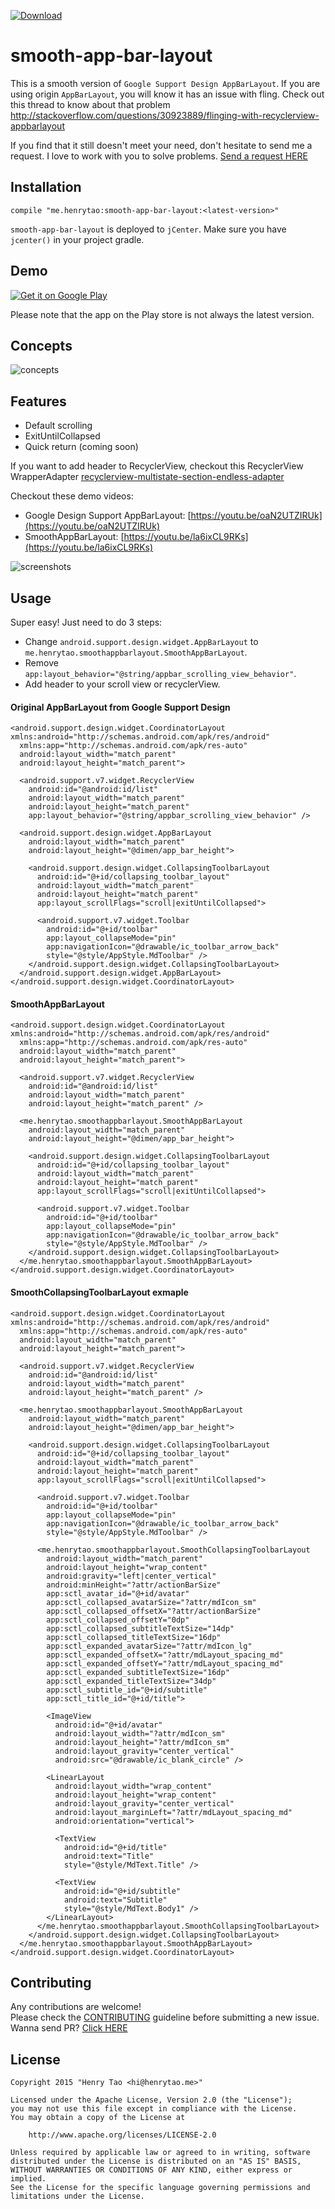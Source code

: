 [ ![Download](https://api.bintray.com/packages/henrytao-me/maven/smooth-app-bar-layout/images/download.svg) ](https://bintray.com/henrytao-me/maven/smooth-app-bar-layout/_latestVersion)

smooth-app-bar-layout
================

This is a smooth version of `Google Support Design AppBarLayout`. If you are using origin `AppBarLayout`, you will know it has an issue with fling. Check out this thread to know about that problem http://stackoverflow.com/questions/30923889/flinging-with-recyclerview-appbarlayout

If you find that it still doesn't meet your need, don't hesitate to send me a request. I love to work with you to solve problems. [Send a request HERE](https://github.com/henrytao-me/smooth-app-bar-layout/issues)


## Installation

```
compile "me.henrytao:smooth-app-bar-layout:<latest-version>"
```

`smooth-app-bar-layout` is deployed to `jCenter`. Make sure you have `jcenter()` in your project gradle.


## Demo

[![Get it on Google Play](https://developer.android.com/images/brand/en_generic_rgb_wo_45.png)](https://play.google.com/store/apps/details?id=me.henrytao.smoothappbarlayout)

Please note that the app on the Play store is not always the latest version.


## Concepts

 ![concepts](./screenshots/concept.final.jpg)


## Features

- Default scrolling
- ExitUntilCollapsed
- Quick return (coming soon)

If you want to add header to RecyclerView, checkout this RecyclerView WrapperAdapter [recyclerview-multistate-section-endless-adapter](https://github.com/henrytao-me/recyclerview-multistate-section-endless-adapter)


Checkout these demo videos:

- Google Design Support AppBarLayout: [https://youtu.be/oaN2UTZIRUk](https://youtu.be/oaN2UTZIRUk)
- SmoothAppBarLayout: [https://youtu.be/la6ixCL9RKs](https://youtu.be/la6ixCL9RKs)


 ![screenshots](./screenshots/screenshots.jpg)
 

 
## Usage

Super easy! Just need to do 3 steps:

- Change `android.support.design.widget.AppBarLayout` to `me.henrytao.smoothappbarlayout.SmoothAppBarLayout`.
- Remove `app:layout_behavior="@string/appbar_scrolling_view_behavior"`.
- Add header to your scroll view or recyclerView.

#### Original AppBarLayout from Google Support Design

```
<android.support.design.widget.CoordinatorLayout xmlns:android="http://schemas.android.com/apk/res/android"
  xmlns:app="http://schemas.android.com/apk/res-auto"
  android:layout_width="match_parent"
  android:layout_height="match_parent">

  <android.support.v7.widget.RecyclerView
    android:id="@android:id/list"
    android:layout_width="match_parent"
    android:layout_height="match_parent"
    app:layout_behavior="@string/appbar_scrolling_view_behavior" />

  <android.support.design.widget.AppBarLayout
    android:layout_width="match_parent"
    android:layout_height="@dimen/app_bar_height">

    <android.support.design.widget.CollapsingToolbarLayout
      android:id="@+id/collapsing_toolbar_layout"
      android:layout_width="match_parent"
      android:layout_height="match_parent"
      app:layout_scrollFlags="scroll|exitUntilCollapsed">

      <android.support.v7.widget.Toolbar
        android:id="@+id/toolbar"
        app:layout_collapseMode="pin"
        app:navigationIcon="@drawable/ic_toolbar_arrow_back"
        style="@style/AppStyle.MdToolbar" />
    </android.support.design.widget.CollapsingToolbarLayout>
  </android.support.design.widget.AppBarLayout>
</android.support.design.widget.CoordinatorLayout>
```

#### SmoothAppBarLayout 

```
<android.support.design.widget.CoordinatorLayout xmlns:android="http://schemas.android.com/apk/res/android"
  xmlns:app="http://schemas.android.com/apk/res-auto"
  android:layout_width="match_parent"
  android:layout_height="match_parent">

  <android.support.v7.widget.RecyclerView
    android:id="@android:id/list"
    android:layout_width="match_parent"
    android:layout_height="match_parent" />

  <me.henrytao.smoothappbarlayout.SmoothAppBarLayout
    android:layout_width="match_parent"
    android:layout_height="@dimen/app_bar_height">

    <android.support.design.widget.CollapsingToolbarLayout
      android:id="@+id/collapsing_toolbar_layout"
      android:layout_width="match_parent"
      android:layout_height="match_parent"
      app:layout_scrollFlags="scroll|exitUntilCollapsed">

      <android.support.v7.widget.Toolbar
        android:id="@+id/toolbar"
        app:layout_collapseMode="pin"
        app:navigationIcon="@drawable/ic_toolbar_arrow_back"
        style="@style/AppStyle.MdToolbar" />
    </android.support.design.widget.CollapsingToolbarLayout>
  </me.henrytao.smoothappbarlayout.SmoothAppBarLayout>
</android.support.design.widget.CoordinatorLayout>
```

#### SmoothCollapsingToolbarLayout exmaple

```
<android.support.design.widget.CoordinatorLayout xmlns:android="http://schemas.android.com/apk/res/android"
  xmlns:app="http://schemas.android.com/apk/res-auto"
  android:layout_width="match_parent"
  android:layout_height="match_parent">

  <android.support.v7.widget.RecyclerView
    android:id="@android:id/list"
    android:layout_width="match_parent"
    android:layout_height="match_parent" />

  <me.henrytao.smoothappbarlayout.SmoothAppBarLayout
    android:layout_width="match_parent"
    android:layout_height="@dimen/app_bar_height">

    <android.support.design.widget.CollapsingToolbarLayout
      android:id="@+id/collapsing_toolbar_layout"
      android:layout_width="match_parent"
      android:layout_height="match_parent"
      app:layout_scrollFlags="scroll|exitUntilCollapsed">

      <android.support.v7.widget.Toolbar
        android:id="@+id/toolbar"
        app:layout_collapseMode="pin"
        app:navigationIcon="@drawable/ic_toolbar_arrow_back"
        style="@style/AppStyle.MdToolbar" />

      <me.henrytao.smoothappbarlayout.SmoothCollapsingToolbarLayout
        android:layout_width="match_parent"
        android:layout_height="wrap_content"
        android:gravity="left|center_vertical"
        android:minHeight="?attr/actionBarSize"
        app:sctl_avatar_id="@+id/avatar"
        app:sctl_collapsed_avatarSize="?attr/mdIcon_sm"
        app:sctl_collapsed_offsetX="?attr/actionBarSize"
        app:sctl_collapsed_offsetY="0dp"
        app:sctl_collapsed_subtitleTextSize="14dp"
        app:sctl_collapsed_titleTextSize="16dp"
        app:sctl_expanded_avatarSize="?attr/mdIcon_lg"
        app:sctl_expanded_offsetX="?attr/mdLayout_spacing_md"
        app:sctl_expanded_offsetY="?attr/mdLayout_spacing_md"
        app:sctl_expanded_subtitleTextSize="16dp"
        app:sctl_expanded_titleTextSize="34dp"
        app:sctl_subtitle_id="@+id/subtitle"
        app:sctl_title_id="@+id/title">

        <ImageView
          android:id="@+id/avatar"
          android:layout_width="?attr/mdIcon_sm"
          android:layout_height="?attr/mdIcon_sm"
          android:layout_gravity="center_vertical"
          android:src="@drawable/ic_blank_circle" />

        <LinearLayout
          android:layout_width="wrap_content"
          android:layout_height="wrap_content"
          android:layout_gravity="center_vertical"
          android:layout_marginLeft="?attr/mdLayout_spacing_md"
          android:orientation="vertical">

          <TextView
            android:id="@+id/title"
            android:text="Title"
            style="@style/MdText.Title" />

          <TextView
            android:id="@+id/subtitle"
            android:text="Subtitle"
            style="@style/MdText.Body1" />
        </LinearLayout>
      </me.henrytao.smoothappbarlayout.SmoothCollapsingToolbarLayout>
    </android.support.design.widget.CollapsingToolbarLayout>
  </me.henrytao.smoothappbarlayout.SmoothAppBarLayout>
</android.support.design.widget.CoordinatorLayout>
```


## Contributing

Any contributions are welcome!  
Please check the [CONTRIBUTING](CONTRIBUTING.md) guideline before submitting a new issue. Wanna send PR? [Click HERE](https://github.com/henrytao-me/smooth-app-bar-layout/pulls)


## License

    Copyright 2015 "Henry Tao <hi@henrytao.me>"

    Licensed under the Apache License, Version 2.0 (the "License");
    you may not use this file except in compliance with the License.
    You may obtain a copy of the License at

        http://www.apache.org/licenses/LICENSE-2.0

    Unless required by applicable law or agreed to in writing, software
    distributed under the License is distributed on an "AS IS" BASIS,
    WITHOUT WARRANTIES OR CONDITIONS OF ANY KIND, either express or implied.
    See the License for the specific language governing permissions and
    limitations under the License.

